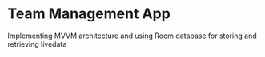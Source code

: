# Team Management App
Implementing MVVM architecture and using Room database for storing and retrieving livedata
